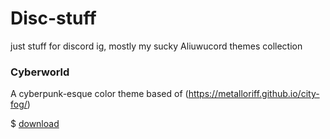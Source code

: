 # Disc-stuff

just stuff for discord ig, mostly my sucky Aliuwucord themes collection 


### Cyberworld
A cyberpunk-esque color theme based of (https://metalloriff.github.io/city-fog/)

$ [download](https://github.com/Quinxxxx/Disc-stuff/blob/main/Cyberworld.json)

